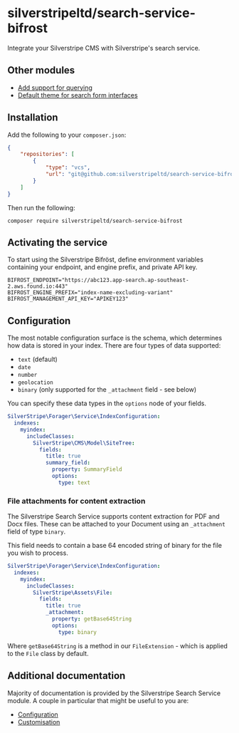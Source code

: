 # silverstripeltd/search-service-bifrost

Integrate your Silverstripe CMS with Silverstripe's search service.

## Other modules

* [Add support for querying](https://github.com/silverstripeltd/discoverer-bifrost)
* [Default theme for search form interfaces](https://github.com/silverstripeltd/discoverer-theme)

## Installation

Add the following to your `composer.json`:

```json
{
    "repositories": [
        {
            "type": "vcs",
            "url": "git@github.com:silverstripeltd/search-service-bifrost.git"
        }
    ]
}
```

Then run the following:

```shell
composer require silverstripeltd/search-service-bifrost
```

## Activating the service

To start using the Silverstripe Bifröst, define environment variables containing your endpoint, and engine prefix, and
private API key.

```
BIFROST_ENDPOINT="https://abc123.app-search.ap-southeast-2.aws.found.io:443"
BIFROST_ENGINE_PREFIX="index-name-excluding-variant"
BIFROST_MANAGEMENT_API_KEY="APIKEY123"
```

## Configuration

The most notable configuration surface is the schema, which determines how data is stored in your index. There are four
types of data supported:

* `text` (default)
* `date`
* `number`
* `geolocation`
* `binary` (only supported for the `_attachment` field - see below)

You can specify these data types in the `options` node of your fields.

```yaml
SilverStripe\Forager\Service\IndexConfiguration:
  indexes:
    myindex:
      includeClasses:
        SilverStripe\CMS\Model\SiteTree:
          fields:
            title: true
            summary_field:
              property: SummaryField
              options:
                type: text
```

### File attachments for content extraction

The Silverstripe Search Service supports content extraction for PDF and Docx files. These can be attached to your
Document using an `_attachment` field of type `binary`.

This field needs to contain a base 64 encoded string of binary for the file you wish to process.

```yaml
SilverStripe\Forager\Service\IndexConfiguration:
  indexes:
    myindex:
      includeClasses:
        SilverStripe\Assets\File:
          fields:
            title: true
            _attachment:
              property: getBase64String
              options:
                type: binary
```

Where `getBase64String` is a method in our `FileExtension` - which is applied to the `File` class by default.

## Additional documentation

Majority of documentation is provided by the Silverstripe Search Service module. A couple in particular that might be
useful to you are:

* [Configuration](https://github.com/silverstripe/silverstripe-search-service/blob/2/docs/en/configuration.md)
* [Customisation](https://github.com/silverstripe/silverstripe-search-service/blob/2/docs/en/customising.md)
